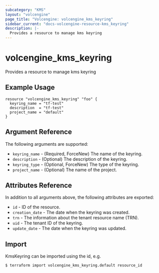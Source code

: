 ```yaml
---
subcategory: "KMS"
layout: "volcengine"
page_title: "Volcengine: volcengine_kms_keyring"
sidebar_current: "docs-volcengine-resource-kms_keyring"
description: |-
  Provides a resource to manage kms keyring
---
```

# volcengine_kms_keyring
Provides a resource to manage kms keyring
## Example Usage
```hcl
resource "volcengine_kms_keyring" "foo" {
  keyring_name = "tf-test"
  description  = "tf-test"
  project_name = "default"
}
```
## Argument Reference
The following arguments are supported:
* `keyring_name` - (Required, ForceNew) The name of the keyring.
* `description` - (Optional) The description of the keyring.
* `keyring_type` - (Optional, ForceNew) The type of the keyring.
* `project_name` - (Optional) The name of the project.

## Attributes Reference
In addition to all arguments above, the following attributes are exported:
* `id` - ID of the resource.
* `creation_date` - The date when the keyring was created.
* `trn` - The information about the tenant resource name (TRN).
* `uid` - The tenant ID of the keyring.
* `update_date` - The date when the keyring was updated.


## Import
KmsKeyring can be imported using the id, e.g.
```
$ terraform import volcengine_kms_keyring.default resource_id
```

